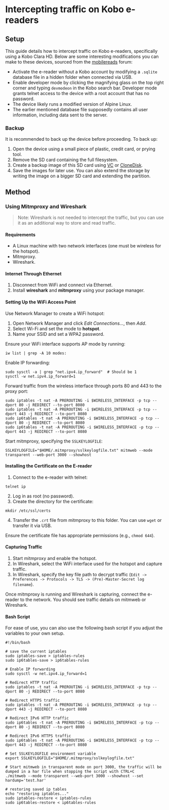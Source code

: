 # Intercepting traffic on Kobo e-readers

## Setup

This guide details how to intercept traffic on Kobo e-readers, specifically using a Kobo Clara HD. Below are some interesting modifications you can make to these devices, sourced from the [mobilereads](https://www.mobileread.com/forums/forumdisplay.php?f=247) forum:

- Activate the e-reader without a Kobo account by modifying a `.sqlite` database file in a hidden folder when connected via USB.
- Enable developer mode by clicking the magnifying glass on the top right corner and typing `devmodeon` in the Kobo search bar. Developer mode grants telnet access to the device with a root account that has no password.
- The device likely runs a modified version of Alpine Linux.
- The earlier mentioned database file supposedly contains all user information, including data sent to the server.

### Backup

It is recommended to back up the device before proceeding. To back up:

1. Open the device using a small piece of plastic, credit card, or prying tool.
2. Remove the SD card containing the full filesystem.
3. Create a backup image of this SD card using [VC](https://www.mobileread.com/forums/showthread.php?t=209122) or [CloneDisk](https://www.mobileread.com/forums/showthread.php?t=351715).
4. Save the images for later use. You can also extend the storage by writing the image on a bigger SD card and extending the partition.

## Method

### Using Mitmproxy and Wireshark

> Note: Wireshark is not needed to intercept the traffic, but you can use it as an additional way to store and read traffic.

#### Requirements

- A Linux machine with two network interfaces (one must be wireless for the hotspot).
- Mitmproxy.
- Wireshark.

#### Internet Through Ethernet

1. Disconnect from WiFi and connect via Ethernet.
2. Install **wireshark** and **mitmproxy** using your package manager.

#### Setting Up the WiFi Access Point

Use Network Manager to create a WiFi hotspot:

1. Open Network Manager and click *Edit Connections...*, then *Add*.
2. Select Wi-Fi and set the mode to **hotspot**.
3. Name your SSID and set a WPA2 password.

Ensure your WiFi interface supports AP mode by running:
```
iw list | grep -A 10 modes:
```

Enable IP forwarding:
```
sudo sysctl -a | grep "net.ipv4.ip_forward"  # Should be 1
sysctl -w net.ipv4.ip_forward=1
```

Forward traffic from the wireless interface through ports 80 and 443 to the proxy port:
```
sudo iptables -t nat -A PREROUTING -i $WIRELESS_INTERFACE -p tcp --dport 80 -j REDIRECT --to-port 8080
sudo iptables -t nat -A PREROUTING -i $WIRELESS_INTERFACE -p tcp --dport 443 -j REDIRECT --to-port 8080
sudo ip6tables -t nat -A PREROUTING -i $WIRELESS_INTERFACE -p tcp --dport 80 -j REDIRECT --to-port 8080
sudo ip6tables -t nat -A PREROUTING -i $WIRELESS_INTERFACE -p tcp --dport 443 -j REDIRECT --to-port 8080
```

Start mitmproxy, specifying the `SSLKEYLOGFILE`:
```
SSLKEYLOGFILE="$HOME/.mitmproxy/sslkeylogfile.txt" mitmweb --mode transparent --web-port 3000 --showhost
```

#### Installing the Certificate on the E-reader

1. Connect to the e-reader with telnet:
```
telnet ip
```
2. Log in as root (no password).
3. Create the directory for the certificate:
```
mkdir /etc/ssl/certs
```
4. Transfer the `.crt` file from mitmproxy to this folder. You can use `wget` or transfer it via USB.

Ensure the certificate file has appropriate permissions (e.g., `chmod 644`).

#### Capturing Traffic

1. Start mitmproxy and enable the hotspot.
2. In Wireshark, select the WiFi interface used for the hotspot and capture traffic.
3. In Wireshark, specify the key file path to decrypt traffic (`Edit -> Preferences -> Protocols -> TLS -> (Pre)-Master-Secret log filename`).

Once mitmproxy is running and Wireshark is capturing, connect the e-reader to the network. You should see traffic details on mitmweb or Wireshark.

#### Bash Script

For ease of use, you can also use the following bash script if you adjust the variables to your own setup.

```
#!/bin/bash

# save the current iptables
sudo iptables-save > iptables-rules
sudo ip6tables-save > ip6tables-rules

# Enable IP forwarding
sudo sysctl -w net.ipv4.ip_forward=1

# Redirect HTTP traffic
sudo iptables -t nat -A PREROUTING -i $WIRELESS_INTERFACE -p tcp --dport 80 -j REDIRECT --to-port 8080

# Redirect HTTPS traffic
sudo iptables -t nat -A PREROUTING -i $WIRELESS_INTERFACE -p tcp --dport 443 -j REDIRECT --to-port 8080

# Redirect IPv6 HTTP traffic
sudo ip6tables -t nat -A PREROUTING -i $WIRELESS_INTERFACE -p tcp --dport 80 -j REDIRECT --to-port 8080

# Redirect IPv6 HTTPS traffic
sudo ip6tables -t nat -A PREROUTING -i $WIRELESS_INTERFACE -p tcp --dport 443 -j REDIRECT --to-port 8080

# Set SSLKEYLOGFILE environment variable
export SSLKEYLOGFILE="$HOME/.mitmproxy/sslkeylogfile.txt"

# Start mitmweb in transparent mode on port 3000, the traffic will be dumped in a har file when stopping the script with CTRL+C
./mitmweb --mode transparent --web-port 3000 --showhost --set hardump='test.har'

# restoring saved ip tables 
echo "restoring iptables..."
sudo iptables-restore < iptables-rules
sudo ip6tables-restore < ip6tables-rules
```
